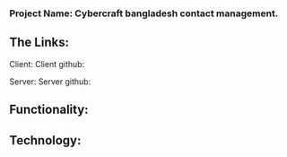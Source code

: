 ### Project Name: Cybercraft bangladesh contact management.

## The Links:
Client: 
Client github: 

Server: 
Server github: 

## Functionality: 




## Technology: 



## 



